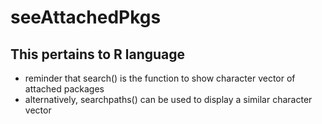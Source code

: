 # seeAttachedPkgs
## This pertains to R language 
* reminder that search() is the function to show character vector of attached packages
* alternatively, searchpaths() can be used to display a similar character vector 
